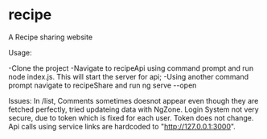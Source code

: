 # recipe
A Recipe sharing website

Usage:

-Clone the project
-Navigate to recipeApi using command prompt and run node index.js. This will start the server for api;
-Using another command prompt navigate to recipeShare and run ng serve --open


Issues:
In /list, Comments sometimes doesnot appear even though they are fetched perfectly, tried updateing data with NgZone.
Login System not very secure, due to token which is fixed for each user. Token does not change.
Api calls using service links are hardcoded to "http://127.0.0.1:3000".
